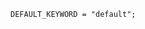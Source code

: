 <!-- This file is generated automatically by infrastructure scripts. Please don't edit by hand. -->

```{ .ebnf .slang-ebnf #DEFAULT_KEYWORD }
DEFAULT_KEYWORD = "default";
```

